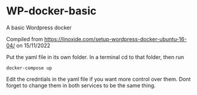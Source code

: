 # WP-docker-basic
A basic Wordpress docker

Compiled from https://linoxide.com/setup-wordpress-docker-ubuntu-16-04/ on 15/11/2022

Put the yaml file in its own folder.
In a terminal cd to that folder, then run

```
docker-compose up
```

Edit the credntials in the yaml file if you want more control over them. Dont forget to change them in both services to be the same thing.
